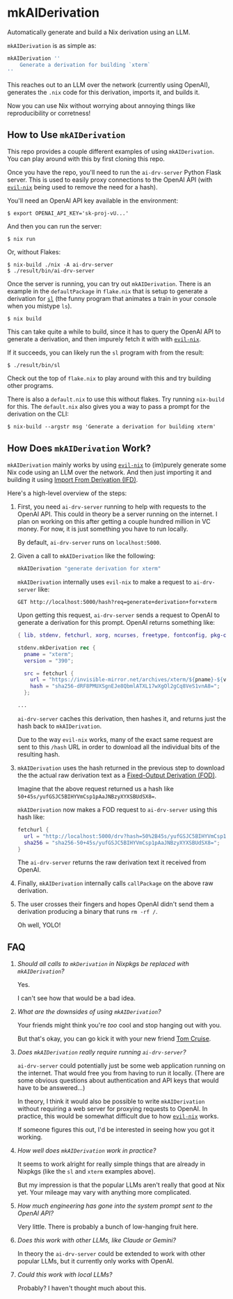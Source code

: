# mkAIDerivation

Automatically generate and build a Nix derivation using an LLM.

`mkAIDerivation` is as simple as:

```nix
mkAIDerivation ''
    Generate a derivation for building `xterm`
''
```

This reaches out to an LLM over the network (currently using OpenAI),
generates the `.nix` code for this derivation, imports it, and builds it.

Now you can use Nix without worrying about annoying things like
reproducibility or corretness!

## How to Use `mkAIDerivation`

This repo provides a couple different examples of using `mkAIDerivation`. You
can play around with this by first cloning this repo.

Once you have the repo, you'll need to run the `ai-drv-server` Python Flask
server.  This is used to easily proxy connections to the OpenAI API (with
[`evil-nix`](https://github.com/cdepillabout/evil-nix) being used to remove the
need for a hash).

You'll need an OpenAI API key available in the environment:

```console
$ export OPENAI_API_KEY='sk-proj-vU...'
```

And then you can run the server:

```console
$ nix run
```

Or, without Flakes:

```console
$ nix-build ./nix -A ai-drv-server
$ ./result/bin/ai-drv-server
```

Once the server is running, you can try out `mkAIDerivation`.  There is an
example in the `defaultPackage` in `flake.nix` that is setup to generate a
derivation for [`sl`](https://github.com/mtoyoda/sl) (the funny program that
animates a train in your console when you mistype `ls`).

```console
$ nix build
```

This can take quite a while to build, since it has to query the OpenAI API to
generate a derivation, and then impurely fetch it with with
[`evil-nix`](https://github.com/cdepillabout/evil-nix).

If it succeeds, you can likely run the `sl` program with from the result:

```console
$ ./result/bin/sl
```

Check out the top of `flake.nix` to play around with this and try building other
programs.

There is also a `default.nix` to use this without flakes.  Try running
`nix-build` for this.  The `default.nix` also gives you a way to pass
a prompt for the derivation on the CLI:

```console
$ nix-build --argstr msg 'Generate a derivation for building xterm'
```

## How Does `mkAIDerivation` Work?

`mkAIDerivation` mainly works by using 
[`evil-nix`](https://github.com/cdepillabout/evil-nix) to (im)purely generate
some Nix code using an LLM over the network.  And then just importing it and
building it using
[Import From Derivation (IFD)](https://nix.dev/manual/nix/2.26/language/import-from-derivation).

Here's a high-level overview of the steps:

1.  First, you need `ai-drv-server` running to help with requests to the OpenAI API.
    This could in theory be a server running on the internet.  I plan on working on
    this after getting a couple hundred million in VC money.  For now, it is just
    something you have to run locally.

    By default, `ai-drv-server` runs on `localhost:5000`.

2.  Given a call to `mkAIDerivation` like the following:

    ```nix
    mkAIDerivation "generate derivation for xterm"
    ```
    
    `mkAIDerivation` internally uses `evil-nix` to make a request to `ai-drv-server`
    like:

    ```
    GET http://localhost:5000/hash?req=generate+derivation+for+xterm
    ```

    Upon getting this request, `ai-drv-server` sends a request to OpenAI to generate
    a derivation for this prompt.  OpenAI returns something like:

    ```nix
    { lib, stdenv, fetchurl, xorg, ncurses, freetype, fontconfig, pkg-config, makeWrapper }:

    stdenv.mkDerivation rec {
      pname = "xterm";
      version = "390";
    
      src = fetchurl {
        url = "https://invisible-mirror.net/archives/xterm/${pname}-${version}.tgz";
        hash = "sha256-dRF8PMUXSgnEJe8QbmlATXL17wXgOl2gCq8VeS1vnA8=";
      };

    ...
    ```

    `ai-drv-server` caches this derivation, then hashes it, and returns just the
    hash back to `mkAIDerivation`.

    Due to the way `evil-nix` works, many of the exact same request are sent to this
    `/hash` URL in order to download all the individual bits of the resulting hash.

3.  `mkAIDerivation` uses the hash returned in the previous step to download
    the the actual raw derivation text as a
    [Fixed-Output Derivation (FOD)](https://bmcgee.ie/posts/2023/02/nix-what-are-fixed-output-derivations-and-why-use-them/).

    Imagine that the above request returned us a hash like
    `50+45s/yufGSJC5BIHYVmCsp1pAaJNBzyXYXSBUdSX8=`.

    `mkAIDerivation` now makes a FOD request to `ai-drv-server` using this hash like:

    ```nix
    fetchurl {
      url = "http://localhost:5000/drv?hash=50%2B45s/yufGSJC5BIHYVmCsp1pAaJNBzyXYXSBUdSX8%3D";
      sha256 = "sha256-50+45s/yufGSJC5BIHYVmCsp1pAaJNBzyXYXSBUdSX8=";
    }
    ```

    The `ai-drv-server` returns the raw derivation text it received from OpenAI.

4. Finally, `mkAIDerivation` internally calls `callPackage` on the above raw derivation.

5. The user crosses their fingers and hopes OpenAI didn't send them a derivation
   producing a binary that runs `rm -rf /`.

   Oh well, YOLO!

## FAQ

1.  *Should all calls to `mkDerivation` in Nixpkgs be replaced with `mkAIDerivation`?*

    Yes.

    I can't see how that would be a bad idea.

2.  *What are the downsides of using `mkAIDerivation`?*

    Your friends might think you're _too_ cool and stop hanging out with you.

    But that's okay, you can go kick it with your new friend [Tom Cruise](http://www.tomcruise.com/).

3.  *Does `mkAIDerivation` really require running `ai-drv-server`?*

    `ai-drv-server` could potentially just be some web application running on the internet.
    That would free you from having to run it locally.  (There are some obvious questions
    about authentication and API keys that would have to be answered...)

    In theory, I think it would also be possible to write `mkAIDerivation` without 
    requiring a web server for proxying requests to OpenAI.  In practice, this
    would be somewhat difficult due to how [`evil-nix`](https://github.com/cdepillabout/evil-nix)
    works.

    If someone figures this out, I'd be interested in seeing how you got it working.

4.  *How well does `mkAIDerivation` work in practice?*

    It seems to work alright for really simple things that are already in
    Nixpkgs (like the `sl` and `xterm` examples above).

    But my impression is that the popular LLMs aren't really that good at Nix
    yet. Your mileage may vary with anything more complicated.

5.  *How much engineering has gone into the system prompt sent to the OpenAI API?*

    Very little.  There is probably a bunch of low-hanging fruit here.

6.  *Does this work with other LLMs, like Claude or Gemini?*

    In theory the `ai-drv-server` could be extended to work with other popular
    LLMs, but it currently only works with OpenAI.

7.  *Could this work with local LLMs?*

    Probably?  I haven't thought much about this.